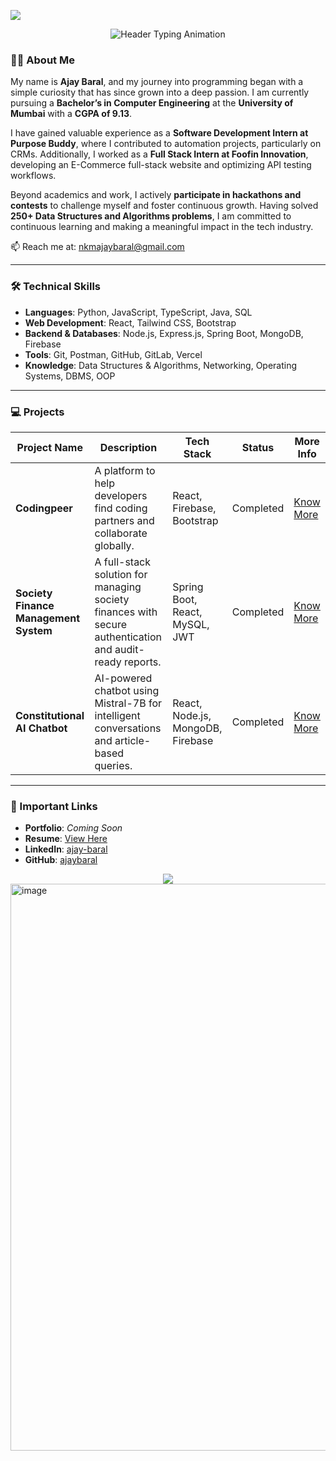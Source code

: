 <img src="https://user-images.githubusercontent.com/73097560/115834477-dbab4500-a447-11eb-908a-139a6edaec5c.gif"><br/>

<div align="center">
  <img src="https://readme-typing-svg.herokuapp.com?font=Fira+Code&weight=600&size=28&duration=3000&pause=1000&color=FFFFFF&center=true&vCenter=true&width=800&lines=Hi+%F0%9F%91%8B%2C+I'm+Ajay+Baral" alt="Header Typing Animation" />
</div>

### 🧑‍💻 About Me

My name is **Ajay Baral**, and my journey into programming began with a simple curiosity that has since grown into a deep passion. I am currently pursuing a **Bachelor’s in Computer Engineering** at the **University of Mumbai** with a **CGPA of 9.13**.

I have gained valuable experience as a **Software Development Intern at Purpose Buddy**, where I contributed to automation projects, particularly on CRMs. Additionally, I worked as a **Full Stack Intern at Foofin Innovation**, developing an E-Commerce full-stack website and optimizing API testing workflows.

Beyond academics and work, I actively **participate in hackathons and contests** to challenge myself and foster continuous growth. Having solved **250+ Data Structures and Algorithms problems**, I am committed to continuous learning and making a meaningful impact in the tech industry.

📫 Reach me at: nkmajaybaral@gmail.com

---

### 🛠️ Technical Skills  

- **Languages**: Python, JavaScript, TypeScript, Java, SQL  
- **Web Development**: React, Tailwind CSS, Bootstrap  
- **Backend & Databases**: Node.js, Express.js, Spring Boot, MongoDB, Firebase  
- **Tools**: Git, Postman, GitHub, GitLab, Vercel  
- **Knowledge**: Data Structures & Algorithms, Networking, Operating Systems, DBMS, OOP  

---

### 💻 Projects  

| Project Name | Description | Tech Stack | Status | More Info |
|-------------|-------------|------------|--------|-----------|
| **Codingpeer** | A platform to help developers find coding partners and collaborate globally. | React, Firebase, Bootstrap | Completed | [Know More](https://docs.google.com/document/d/1zLnrslIAHrNhGUnz19i4geDIjRlwXXubk9R3CR4d7cU/edit?usp=sharing) |
| **Society Finance Management System** | A full-stack solution for managing society finances with secure authentication and audit-ready reports. | Spring Boot, React, MySQL, JWT | Completed | [Know More](https://docs.google.com/document/d/1Rx2ty7P9X-XrZ9wUuoP-pXHtnz57gqR8usIACd9EBYI/edit?usp=sharing) |
| **Constitutional AI Chatbot** | AI-powered chatbot using Mistral-7B for intelligent conversations and article-based queries. | React, Node.js, MongoDB, Firebase | Completed | [Know More](https://docs.google.com/document/d/1K-LTq3XryjIPmVbhVND0o27JOETyU58s100DRQWR0LU/edit?usp=sharing) |

---

### 🔗 Important Links

- **Portfolio**: *Coming Soon*  
- **Resume**: [View Here](#)  
- **LinkedIn**: [ajay-baral](https://www.linkedin.com/in/ajay-baral-035694273/)  
- **GitHub**: [ajaybaral](https://github.com/ajaybaral)

<div align="center">
  <a href="mailto:nkmajaybaral@gmail.com">
    <img src="https://img.shields.io/badge/-Let's%20Connect!-blueviolet?style=for-the-badge&logo=gmail&logoColor=white" />
  </a>
</div>
<img width="1919" height="907" alt="image" src="https://github.com/user-attachments/assets/8069a657-130e-4462-a5b5-be2ffec600a3" />
